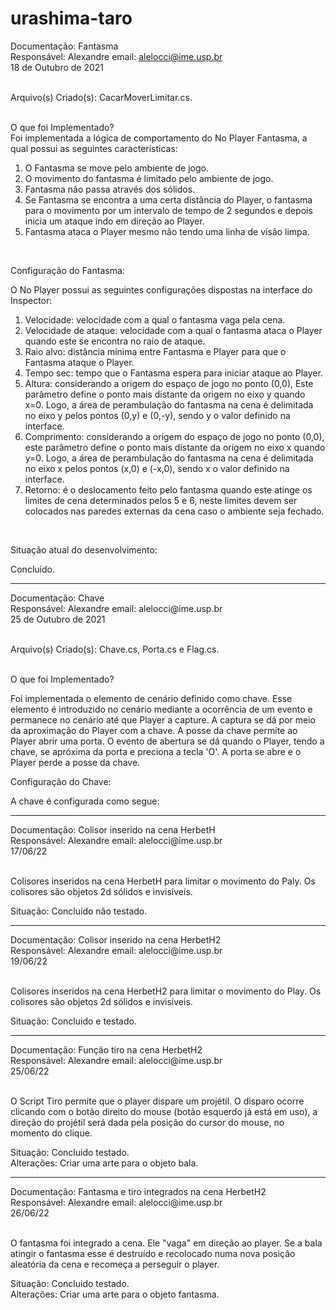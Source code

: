 # urashima-taro
Documentação: Fantasma<br>
Responsável: Alexandre email: alelocci@ime.usp.br<br>
18 de Outubro de 2021<br><br>

Arquivo(s) Criado(s): CacarMoverLimitar.cs.<br><br>

O que foi Implementado?<br>
Foi implementada a lógica de comportamento do No Player Fantasma, a qual possui as seguintes características:<br>

<ol>
<li>O Fantasma se move pelo ambiente de jogo.</li>
<li>O movimento do fantasma é limitado pelo ambiente de jogo.</li>
<li>Fantasma não passa através dos sólidos. </li>
<li>Se Fantasma se encontra a uma certa distância do Player, o fantasma para o movimento por um intervalo de tempo de 2 segundos e depois inicia um ataque indo
em direção ao Player.</li>
<li>Fantasma ataca o Player mesmo não tendo uma linha de visão limpa.
</ol><br>

Configuração do Fantasma:<br>

O No Player possui as seguintes configurações dispostas na interface do Inspector:<br>

<ol>
<li>Velocidade: velocidade com a qual o fantasma vaga pela cena.</li>
<li>Velocidade de ataque: velocidade com a qual o fantasma ataca o Player quando este se encontra no raio de ataque.</li>
<li>Raio alvo: distância mínima entre Fantasma e Player para que o Fantasma ataque o Player.</li>
<li>Tempo sec: tempo que o Fantasma espera para iniciar ataque ao Player.
<li>Altura: considerando a origem do espaço de jogo no ponto (0,0), 
Este parâmetro define o ponto mais distante da origem no eixo y quando x=0. Logo, a área de perambulação do fantasma na cena é delimitada no eixo y pelos pontos
(0,y) e (0,-y), sendo y o valor definido na interface.</li>
<li>Comprimento: considerando a origem do espaço de jogo no ponto (0,0), 
este parâmetro define o ponto mais distante da origem no eixo x quando y=0. Logo, a área de perambulação do fantasma na cena é delimitada no eixo x pelos pontos
(x,0) e (-x,0), sendo x o valor definido na interface.</li>
<li>Retorno: é o deslocamento feito pelo fantasma quando este atinge os limites de cena determinados pelos 5 e 6, neste 
limites devem ser colocados nas paredes externas da cena caso o ambiente seja fechado.
</ol><br>

Situação atual do desenvolvimento:<br>

Concluído.
<hr/>
Documentação: Chave<br>
Responsável: Alexandre email: alelocci@ime.usp.br<br>
25 de Outubro de 2021<br><br>

Arquivo(s) Criado(s): Chave.cs, Porta.cs e Flag.cs.<br><br>

O que foi Implementado?<br>

Foi implementada o elemento de cenário definido como chave. Esse elemento é introduzido no cenário mediante a ocorrência de um evento e permanece no cenário até que 
Player a capture. A captura se dá por meio da aproximação do Player com a chave. A posse da chave permite ao Player abrir uma porta. O evento de abertura se dá quando o Player, tendo a chave, se apróxima da porta e preciona a tecla 'O'. A porta se abre e o Player perde a posse da chave.

Configuração do Chave:<br>

A chave é configurada como segue:

<hr/>
Documentação: Colisor inserido na cena HerbetH<br>
Responsável: Alexandre email: alelocci@ime.usp.br<br>
17/06/22<br><br>

Colisores inseridos na cena HerbetH para limitar o movimento do Paly. Os colisores são objetos 2d sólidos e invisíveis. <br>

Situação: Concluido não testado. <br>

<hr/>
Documentação: Colisor inserido na cena HerbetH2<br>
Responsável: Alexandre email: alelocci@ime.usp.br<br>
19/06/22<br><br>

Colisores inseridos na cena HerbetH2 para limitar o movimento do Play. Os colisores são objetos 2d sólidos e invisíveis. <br>

Situação: Concluido e testado. <br>

<hr/>
Documentação: Função tiro na cena HerbetH2<br>
Responsável: Alexandre email: alelocci@ime.usp.br<br>
25/06/22<br><br>

O Script Tiro permite que o player dispare um projétil. O disparo ocorre clicando com o botão direito do mouse (botão esquerdo já está em uso), a direção do projétil será dada pela posição do cursor do mouse, no momento do clique. <br>

Situação: Concluido testado. <br>
Alterações: Criar uma arte para o objeto bala. <br>

<hr/>
Documentação: Fantasma e tiro integrados na cena HerbetH2<br>
Responsável: Alexandre email: alelocci@ime.usp.br<br>
26/06/22<br><br>

O fantasma foi integrado a cena. Ele "vaga" em direção ao player. Se a bala atingir o fantasma esse é destruído e recolocado numa nova posição aleatória da cena e recomeça a perseguir o player.<br>

Situação: Concluido testado. <br>
Alterações: Criar uma arte para o objeto fantasma.<br>
